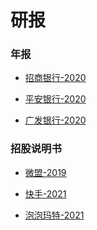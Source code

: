 # 研报

### 年报

* <a href="https://gitlab-hbrls.lisitede.com/research-report/%E5%B9%B4%E6%8A%A5-%E6%8B%9B%E5%95%86%E9%93%B6%E8%A1%8C-2020.pdf" target="_blank">招商银行-2020</a>

* <a href="https://gitlab-hbrls.lisitede.com/research-report/%E5%B9%B4%E6%8A%A5-%E5%B9%B3%E5%AE%89%E9%93%B6%E8%A1%8C-2020.pdf" target="_blank">平安银行-2020</a>

* <a href="https://gitlab-hbrls.lisitede.com/research-report/%E5%B9%B4%E6%8A%A5-%E5%B9%BF%E5%8F%91%E9%93%B6%E8%A1%8C-2020.pdf" target="_blank">广发银行-2020</a>

### 招股说明书

* <a href="https://gitlab-hbrls.lisitede.com/research-report/%E6%8B%9B%E8%82%A1%E8%AF%B4%E6%98%8E%E4%B9%A6-%E5%BE%AE%E7%9B%9F-2019.pdf" target="_blank">微盟-2019</a>

* <a href="https://gitlab-hbrls.lisitede.com/research-report/%E6%8B%9B%E8%82%A1%E8%AF%B4%E6%98%8E%E4%B9%A6-%E5%BE%AE%E7%9B%9F-2019.pdf" target="_blank">快手-2021</a>

* <a href="https://gitlab-hbrls.lisitede.com/research-report/%E6%8B%9B%E8%82%A1%E8%AF%B4%E6%98%8E%E4%B9%A6-%E6%B3%A1%E6%B3%A1%E7%8E%9B%E7%89%B9-2021.pdf" target="_blank">泡泡玛特-2021</a>
